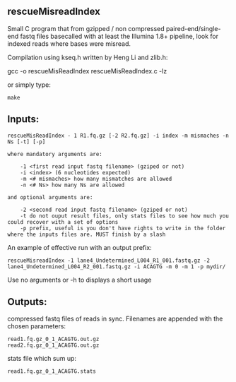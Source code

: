 rescueMisreadIndex
------------------

Small C program that from gzipped / non compressed paired-end/single-end fastq files basecalled with at least the Illumina 1.8+ pipeline, look for indexed reads where bases were misread.

Compilation using kseq.h written by Heng Li and zlib.h:

gcc -o rescueMisReadIndex rescueMisReadIndex.c -lz

or simply type:

	make

Inputs:
------

	rescueMisReadIndex - 1 R1.fq.gz [-2 R2.fq.gz] -i index -m mismaches -n Ns [-t] [-p] 

	where mandatory arguments are:

	    -1 <first read input fastq filename> (gziped or not)
	    -i <index> (6 nucleotides expected)
	    -m <# mismaches> how many mismatches are allowed
	    -n <# Ns> how many Ns are allowed

	and optional arguments are:

	    -2 <second read input fastq filename> (gziped or not)
	    -t do not ouput result files, only stats files to see how much you could recover with a set of options
	    -p prefix, useful is you don't have rights to write in the folder where the inputs files are. MUST finish by a slash

An example of effective run with an output prefix:

	rescueMisreadIndex -1 lane4_Undetermined_L004_R1_001.fastq.gz -2 lane4_Undetermined_L004_R2_001.fastq.gz -i ACAGTG -m 0 -m 1 -p mydir/

Use no arguments or -h to displays a short usage

Outputs:
-------

compressed fastq files of reads in sync. Filenames are appended with the chosen parameters:

    read1.fq.gz_0_1_ACAGTG.out.gz
    read2.fq.gz_0_1_ACAGTG.out.gz

stats file which sum up:

    read1.fq.gz_0_1_ACAGTG.stats

